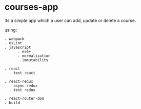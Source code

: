 # courses-app
Its a simple app which a user can add, update or delete a course.
  
  using: 
  
    . webpack
    . esLint
    . javascript
          . es6+ 
          . normalization
          . immutability
          
    . react 
      . test react
      
    . react-redux 
      . async-redux
      . test redux
      
    . react-router-dom
    . build
